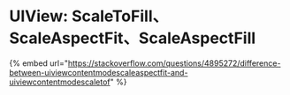 # UIView: ScaleToFill、ScaleAspectFit、ScaleAspectFill

{% embed url="https://stackoverflow.com/questions/4895272/difference-between-uiviewcontentmodescaleaspectfit-and-uiviewcontentmodescaletof" %}




